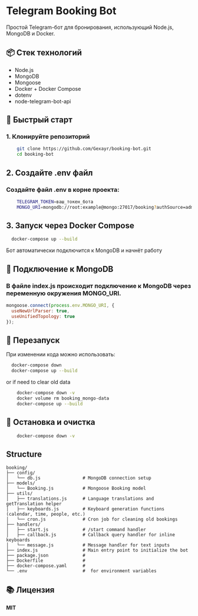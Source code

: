 # Telegram Booking Bot

Простой Telegram-бот для бронирования, использующий Node.js, MongoDB и Docker.

## 📦 Стек технологий

- Node.js
- MongoDB
- Mongoose
- Docker + Docker Compose
- dotenv
- node-telegram-bot-api

## 🚀 Быстрый старт

### 1. Клонируйте репозиторий

```bash
    git clone https://github.com/Gexayr/booking-bot.git
    cd booking-bot
```

## 2. Создайте .env файл

### Создайте файл .env в корне проекта:

```bash
    TELEGRAM_TOKEN=ваш_токен_бота
    MONGO_URI=mongodb://root:example@mongo:27017/booking?authSource=admin
```

## 3. Запуск через Docker Compose

```bash
  docker-compose up --build
```
Бот автоматически подключится к MongoDB и начнёт работу

## 🧠 Подключение к MongoDB

### В файле index.js происходит подключение к MongoDB через переменную окружения MONGO_URI.

```js
mongoose.connect(process.env.MONGO_URI, {
  useNewUrlParser: true,
  useUnifiedTopology: true
});

```

## 🔄 Перезапуск

При изменении кода можно использовать:

```bash
  docker-compose down
  docker-compose up --build
```
or if need to clear old data
```bash
    docker-compose down -v
    docker volume rm booking_mongo-data
    docker-compose up --build
```

## 🧼 Остановка и очистка

```bash
    docker-compose down -v
```

## Structure
```
booking/
├── config/
│   └── db.js                # MongoDB connection setup
├── models/
│   └── Booking.js           # Mongoose Booking model
├── utils/
│   ├── translations.js      # Language translations and getTranslation helper
│   ├── keyboards.js         # Keyboard generation functions (calendar, time, people, etc.)
│   └── cron.js              # Cron job for cleaning old bookings
├── handlers/
│   ├── start.js             # /start command handler
│   ├── callback.js          # Callback query handler for inline keyboards
│   └── message.js           # Message handler for text inputs
├── index.js                 # Main entry point to initialize the bot
├── package.json             # 
├── Dockerfile               # 
├── docker-compose.yaml      # 
└── .env                     #  for environment variables
```

## 📚 Лицензия

#### MIT